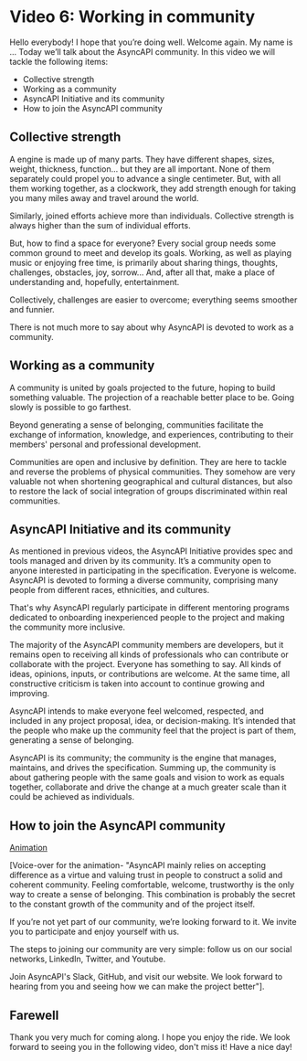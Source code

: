 # Video 6: Working in community

Hello everybody! I hope that you’re doing well. Welcome again. My name is ... Today we’ll talk about the AsyncAPI community. In this video we will tackle the following items:

- Collective strength
- Working as a community
- AsyncAPI Initiative and its community
- How to join the AsyncAPI community

## Collective strength

A engine is made up of many parts. They have different shapes, sizes, weight, thickness, function... but they are all important. None of them separately could propel you to advance a single centimeter. But, with all them working together, as a clockwork, they add strength enough for taking you many miles away and travel around the world.

Similarly, joined efforts achieve more than individuals. Collective strength is always higher than the sum of individual efforts.

But, how to find a space for everyone? Every social group needs some common ground to meet and develop its goals. Working, as well as playing music or enjoying free time, is primarily about sharing things, thoughts, challenges, obstacles, joy, sorrow... And, after all that, make a place of understanding and, hopefully, entertainment. 

Collectively, challenges are easier to overcome; everything seems smoother and funnier.

There is not much more to say about why AsyncAPI is devoted to work as a community. 

## Working as a community

A community is united by goals projected to the future, hoping to build something valuable. The projection of a reachable better place to be. Going slowly is possible to go farthest. 

Beyond generating a sense of belonging, communities facilitate the exchange of information, knowledge, and experiences, contributing to their members' personal and professional development. 

Communities are open and inclusive by definition. They are here to tackle and reverse the problems of physical communities. They somehow are very valuable not when shortening geographical and cultural distances, but also to restore the lack of social integration of groups discriminated within real communities.

## AsyncAPI Initiative and its community

As mentioned in previous videos, the AsyncAPI Initiative provides spec and tools managed and driven by its community. It’s a community open to anyone interested in participating in the specification. Everyone is welcome. AsyncAPI is devoted to forming a diverse community, comprising many people from different races, ethnicities, and cultures.

That's why AsyncAPI regularly participate in different mentoring programs dedicated to onboarding inexperienced people to the project and making the community more inclusive.

The majority of the AsyncAPI community members are developers, but it remains open to receiving all kinds of professionals who can contribute or collaborate with the project. Everyone has something to say. All kinds of ideas, opinions, inputs, or contributions are welcome. At the same time, all constructive criticism is taken into account to continue growing and improving.

AsyncAPI intends to make everyone feel welcomed, respected, and included in any project proposal, idea, or decision-making. It’s intended that the people who make up the community feel that the project is part of them, generating a sense of belonging.

AsyncAPI is its community; the community is the engine that manages, maintains, and drives the specification. Summing up, the community is about gathering people with the same goals and vision to work as equals together, collaborate and drive the change at a much greater scale than it could be achieved as individuals.

## How to join the AsyncAPI community

[Animation](https://drive.google.com/file/d/1z4AxAp8M561mBf4P-vJx2w2kUVjRGNj6/view?usp=sharing)

[Voice-over for the animation- "AsyncAPI mainly relies on accepting difference as a virtue and valuing trust in people to construct a solid and coherent community. Feeling comfortable, welcome, trustworthy is the only way to create a sense of belonging. This combination is probably the secret to the constant growth of the community and of the project itself.

If you’re not yet part of our community, we’re looking forward to it. We invite you to participate and enjoy yourself with us.

The steps to joining our community are very simple: follow us on our social networks, LinkedIn, Twitter, and Youtube.

Join AsyncAPI's Slack, GitHub, and visit our website. We look forward to hearing from you and seeing how we can make the project better"].

## Farewell

Thank you very much for coming along. I hope you enjoy the ride. 
We look forward to seeing you in the following video, don't miss it! Have a nice day!
